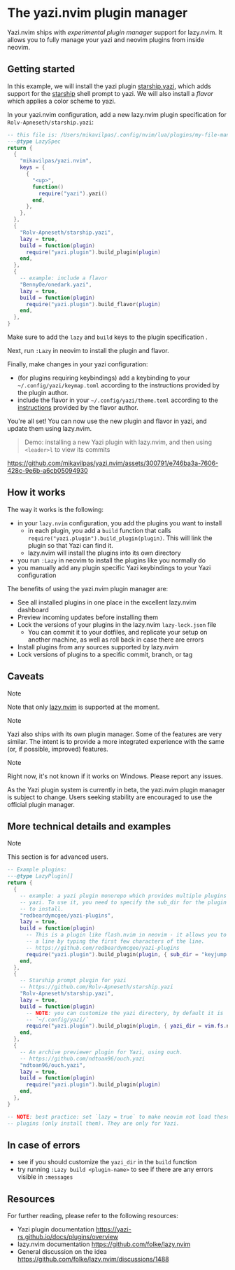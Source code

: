 # The yazi.nvim plugin manager

Yazi.nvim ships with _experimental plugin manager_ support for lazy.nvim. It
allows you to fully manage your yazi and neovim plugins from inside neovim.

## Getting started

In this example, we will install the yazi plugin
[starship.yazi](https://github.com/Rolv-Apneseth/starship.yazi), which adds
support for the [starship](https://starship.rs/) shell prompt to yazi. We will
also install a _flavor_ which applies a color scheme to yazi.

In your yazi.nvim configuration, add a new lazy.nvim plugin specification for
`Rolv-Apneseth/starship.yazi`:

```lua
-- this file is: /Users/mikavilpas/.config/nvim/lua/plugins/my-file-manager.lua
---@type LazySpec
return {
  {
    "mikavilpas/yazi.nvim",
    keys = {
      {
        "<up>",
        function()
          require("yazi").yazi()
        end,
      },
    },
  },
  {
    "Rolv-Apneseth/starship.yazi",
    lazy = true,
    build = function(plugin)
      require("yazi.plugin").build_plugin(plugin)
    end,
  },
  {
    -- example: include a flavor
    "BennyOe/onedark.yazi",
    lazy = true,
    build = function(plugin)
      require("yazi.plugin").build_flavor(plugin)
    end,
  },
}
```

Make sure to add the `lazy` and `build` keys to the plugin specification .

Next, run `:Lazy` in neovim to install the plugin and flavor.

Finally, make changes in your yazi configuration:

- (for plugins requiring keybindings) add a keybinding to your
  `~/.config/yazi/keymap.toml` according to the instructions provided by the
  plugin author.
- include the flavor in your `~/.config/yazi/theme.toml` according to the
  [instructions](https://github.com/BennyOe/onedark.yazi?tab=readme-ov-file#%EF%B8%8F-usage)
  provided by the flavor author.

You're all set! You can now use the new plugin and flavor in yazi, and update
them using lazy.nvim.

> Demo: installing a new Yazi plugin with lazy.nvim, and then using `<leader>l`
> to view its commits

<https://github.com/mikavilpas/yazi.nvim/assets/300791/e746ba3a-7606-428c-9e6b-a6cb05094930>

## How it works

The way it works is the following:

- in your `lazy.nvim` configuration, you add the plugins you want to install
  - in each plugin, you add a `build` function that calls
    `require("yazi.plugin").build_plugin(plugin)`. This will link the plugin so
    that Yazi can find it.
  - lazy.nvim will install the plugins into its own directory
- you run `:Lazy` in neovim to install the plugins like you normally do
- you manually add any plugin specific Yazi keybindings to your Yazi
  configuration

The benefits of using the yazi.nvim plugin manager are:

- See all installed plugins in one place in the excellent lazy.nvim dashboard
- Preview incoming updates before installing them
- Lock the versions of your plugins in the lazy.nvim `lazy-lock.json` file
  - You can commit it to your dotfiles, and replicate your setup on another
    machine, as well as roll back in case there are errors
- Install plugins from any sources supported by lazy.nvim
- Lock versions of plugins to a specific commit, branch, or tag

## Caveats

> [!NOTE]
>
> Note that only [lazy.nvim](https://github.com/folke/lazy.nvim) is supported at
> the moment.

> [!NOTE]
>
> Yazi also ships with its own plugin manager. Some of the features are very
> similar. The intent is to provide a more integrated experience with the same
> (or, if possible, improved) features.

> [!NOTE]
>
> Right now, it's not known if it works on Windows. Please report any issues.

As the Yazi plugin system is currently in beta, the yazi.nvim plugin manager is
subject to change. Users seeking stability are encouraged to use the official
plugin manager.

## More technical details and examples

> [!NOTE]
>
> This section is for advanced users.

```lua
-- Example plugins:
---@type LazyPlugin[]
return {
  {
    -- example: a yazi plugin monorepo which provides multiple plugins for
    -- yazi. To use it, you need to specify the sub_dir for the plugin you want
    -- to install.
    "redbeardymcgee/yazi-plugins",
    lazy = true,
    build = function(plugin)
      -- This is a plugin like flash.nvim in neovim - it allows you to jump to
      -- a line by typing the first few characters of the line.
      -- https://github.com/redbeardymcgee/yazi-plugins
      require("yazi.plugin").build_plugin(plugin, { sub_dir = "keyjump.yazi" })
    end,
  },
  {
    -- Starship prompt plugin for yazi
    -- https://github.com/Rolv-Apneseth/starship.yazi
    "Rolv-Apneseth/starship.yazi",
    lazy = true,
    build = function(plugin)
      -- NOTE: you can customize the yazi directory, by default it is
      -- `~/.config/yazi/`
      require("yazi.plugin").build_plugin(plugin, { yazi_dir = vim.fs.normalize("~/.config/yazi/") })
    end,
  },
  {
    -- An archive previewer plugin for Yazi, using ouch.
    -- https://github.com/ndtoan96/ouch.yazi
    "ndtoan96/ouch.yazi",
    lazy = true,
    build = function(plugin)
      require("yazi.plugin").build_plugin(plugin)
    end,
  },
}

-- NOTE: best practice: set `lazy = true` to make neovim not load these
-- plugins (only install them). They are only for Yazi.
```

## In case of errors

- see if you should customize the `yazi_dir` in the `build` function
- try running `:Lazy build <plugin-name>` to see if there are any errors visible
  in `:messages`

## Resources

For further reading, please refer to the following resources:

- Yazi plugin documentation <https://yazi-rs.github.io/docs/plugins/overview>
- lazy.nvim documentation <https://github.com/folke/lazy.nvim>
- General discussion on the idea
  <https://github.com/folke/lazy.nvim/discussions/1488>
